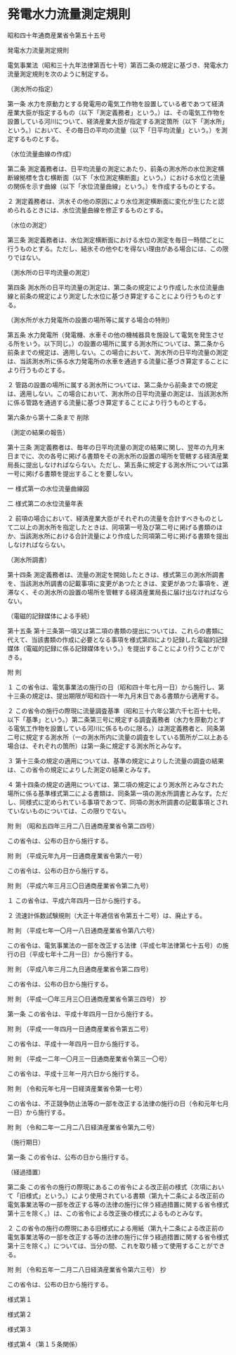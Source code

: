 # 発電水力流量測定規則

昭和四十年通商産業省令第五十五号

発電水力流量測定規則

電気事業法（昭和三十九年法律第百七十号）第百二条の規定に基づき、発電水力流量測定規則を次のように制定する。

（測水所の指定）

第一条 水力を原動力とする発電用の電気工作物を設置している者であつて経済産業大臣が指定するもの（以下「測定義務者」という。）は、その電気工作物を設置している河川について、経済産業大臣が指定する測定箇所（以下「測水所」という。）において、その毎日の平均の流量（以下「日平均流量」という。）を測定するものとする。

（水位流量曲線の作成）

第二条 測定義務者は、日平均流量の測定にあたり、前条の測水所の水位測定横断線拠標を含む横断面（以下「水位測定横断面」という。）における水位と流量の関係を示す曲線（以下「水位流量曲線」という。）を作成するものとする。

２ 測定義務者は、洪水その他の原因により水位測定横断面に変化が生じたと認められるときには、水位流量曲線を修正するものとする。

（水位の測定）

第三条 測定義務者は、水位測定横断面における水位の測定を毎日一時間ごとに行うものとする。ただし、結氷その他やむを得ない理由がある場合には、この限りではない。

（測水所の日平均流量の測定）

第四条 測水所の日平均流量の測定は、第二条の規定により作成した水位流量曲線と前条の規定により測定した水位に基づき算定することにより行うものとする。

（測水所が水力発電所の設置の場所等に属する場合の特則）

第五条 水力発電所（発電機、水車その他の機械器具を施設して電気を発生させる所をいう。以下同じ。）の設置の場所に属する測水所については、第二条から前条までの規定は、適用しない。この場合において、測水所の日平均流量の測定は、当該測水所に係る水力発電所の水車を通過する流量に基づき算定することにより行うものとする。

２ 管路の設置の場所に属する測水所については、第二条から前条までの規定は、適用しない。この場合において、測水所の日平均流量の測定は、当該測水所に係る管路を通過する流量に基づき算定することにより行うものとする。

第六条から第十二条まで 削除

（測定の結果の報告）

第十三条 測定義務者は、毎年の日平均流量の測定の結果に関し、翌年の九月末日までに、次の各号に掲げる書類をその測水所の設置の場所を管轄する経済産業局長に提出しなければならない。ただし、第五条に規定する測水所については第一号に掲げる書類を提出することを要しない。

一 様式第一の水位流量曲線図

二 様式第二の水位流量年表

２ 前項の場合において、経済産業大臣がそれぞれの流量を合計すべきものとして二以上の測水所を指定したときは、同項第一号及び第二号に掲げる書類のほか、当該測水所における合計流量により作成した同項第二号に掲げる書類を提出しなければならない。

（測水所調書）

第十四条 測定義務者は、流量の測定を開始したときは、様式第三の測水所調書を、当該測水所調書の記載事項に変更があつたときは、変更があつた事項を、遅滞なく、その測水所の設置の場所を管轄する経済産業局長に届け出なければならない。

（電磁的記録媒体による手続）

第十五条 第十三条第一項又は第二項の書類の提出については、これらの書類に代えて、当該書類の作成に必要となる事項を様式第四により記録した電磁的記録媒体（電磁的記録に係る記録媒体をいう。）を提出することにより行うことができる。

附 則

１ この省令は、電気事業法の施行の日（昭和四十年七月一日）から施行し、第十三条の規定は、提出期限が昭和四十一年九月末日である書類から適用する。

２ この省令の施行の際現に流量調査基準（昭和三十六年公第六千七百十七号。以下「基準」という。）第二条第三号に規定する調査義務者（水力を原動力とする電気工作物を設置している河川に係るものに限る。）は測定義務者と、同条第二号に規定する測水所（一の測水所内に流量の調査をしている箇所が二以上ある場合は、それぞれの箇所）は第一条に規定する測水所とみなす。

３ 第十三条の規定の適用については、基準の規定によりした流量の調査の結果は、この省令の規定によりした測定の結果とみなす。

４ 第十四条の規定の適用については、第二項の規定により測水所とみなされた場所に係る基準様式第二による書類は、同条第一項の測水所調書とみなす。ただし、同様式に定められている事項であつて、同項の測水所調書の記載事項とされていないものについては、この限りでない。

附 則 （昭和五四年三月二八日通商産業省令第二四号）

この省令は、公布の日から施行する。

附 則 （平成元年九月一日通商産業省令第六一号）

この省令は、公布の日から施行する。

附 則 （平成六年三月三〇日通商産業省令第二九号）

１ この省令は、平成六年四月一日から施行する。

２ 流速計係数試験規則（大正十年逓信省令第五十二号）は、廃止する。

附 則 （平成七年一〇月一八日通商産業省令第八六号）

この省令は、電気事業法の一部を改正する法律（平成七年法律第七十五号）の施行の日（平成七年十二月一日）から施行する。

附 則 （平成八年三月二九日通商産業省令第二四号）

この省令は、公布の日から施行する。

附 則 （平成一〇年三月三〇日通商産業省令第三四号） 抄

第一条 この省令は、平成十年四月一日から施行する。

附 則 （平成一一年四月一日通商産業省令第五二号）

この省令は、平成十一年四月一日から施行する。

附 則 （平成一二年一〇月三一日通商産業省令第三一〇号）

この省令は、平成十三年一月六日から施行する。

附 則 （令和元年七月一日経済産業省令第一七号）

この省令は、不正競争防止法等の一部を改正する法律の施行の日（令和元年七月一日）から施行する。

附 則 （令和二年一二月二八日経済産業省令第九二号）

（施行期日）

第一条 この省令は、公布の日から施行する。

（経過措置）

第二条 この省令の施行の際現にあるこの省令による改正前の様式（次項において「旧様式」という。）により使用されている書類（第九十二条による改正前の電気事業法等の一部を改正する等の法律の施行に伴う経過措置に関する省令様式第十三を除く。）は、この省令による改正後の様式によるものとみなす。

２ この省令の施行の際現にある旧様式による用紙（第九十二条による改正前の電気事業法等の一部を改正する等の法律の施行に伴う経過措置に関する省令様式第十三を除く。）については、当分の間、これを取り繕って使用することができる。

附 則 （令和五年一二月二八日経済産業省令第六三号） 抄

この省令は、公布の日から施行する。

様式第１

[](/./pict/2FH00000042278.pdf)

様式第２

[](/./pict/2FH00000042279.pdf)

様式第３

[](/./pict/2FH00000042280.pdf)

様式第４（第１５条関係）

[](/./pict/2FH00000042281.pdf)

